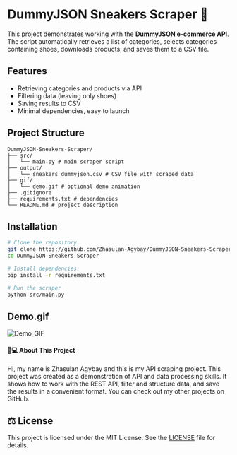 # DummyJSON Sneakers Scraper 👟

This project demonstrates working with the **DummyJSON e-commerce API**. 
The script automatically retrieves a list of categories, selects categories containing shoes, downloads products, and saves them to a CSV file.

## Features
- Retrieving categories and products via API
- Filtering data (leaving only shoes)
- Saving results to CSV
- Minimal dependencies, easy to launch


## Project Structure
```
DummyJSON-Sneakers-Scraper/
├── src/ 
│   └── main.py # main scraper script
├── output/ 
│   └── sneakers_dummyjson.csv # CSV file with scraped data 
├── gif/
│   └── demo.gif # optional demo animation
├── .gitignore
├── requirements.txt # dependencies 
└── README.md # project description
```

## Installation
```bash
# Clone the repository
git clone https://github.com/Zhasulan-Agybay/DummyJSON-Sneakers-Scraper.git
cd DummyJSON-Sneakers-Scraper

# Install dependencies
pip install -r requirements.txt

# Run the scraper
python src/main.py
```

## Demo.gif
![Demo_GIF](GIF/demo.gif)

#### 👨💻 About This Project

Hi, my name is Zhasulan Agybay and this is my API scraping project. This project was created as a demonstration of API and data processing skills. It shows how to work with the REST API, filter and structure data, and save the results in a convenient format. You can check out my other projects on GitHub.

## ⚖️ License

This project is licensed under the MIT License. See the [LICENSE](./LICENSE) file for details.
